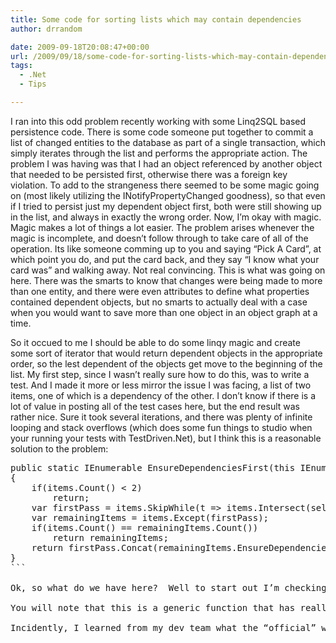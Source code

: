 ```yaml
---
title: Some code for sorting lists which may contain dependencies
author: drrandom

date: 2009-09-18T20:08:47+00:00
url: /2009/09/18/some-code-for-sorting-lists-which-may-contain-dependencies/
tags:
  - .Net
  - Tips

---
```

I ran into this odd problem recently working with some Linq2SQL based persistence code.  There is some code someone put together to commit a list of changed entities to the database as part of a single transaction, which simply iterates through the list and performs the appropriate action.  The problem I was having was that I had an object referenced by another object that needed to be persisted first, otherwise there was a foreign key violation.  To add to the strangeness there seemed to be some magic going on (most likely utilizing the INotifyPropertyChanged goodness), so that even if I tried to persist just my dependent object first, both were still showing up in the list, and always in exactly the wrong order.  Now, I’m okay with magic.  Magic makes a lot of things a lot easier.  The problem arises whenever the magic is incomplete, and doesn’t follow through to take care of all of the operation.  Its like someone comming up to you and saying “Pick A Card”, at which point you do, and put the card back, and they say “I know what your card was” and walking away.  Not real convincing.  This is what was going on here.  There was the smarts to know that changes were being made to more than one entity, and there were even attributes to define what properties contained dependent objects, but no smarts to actually deal with a case when you would want to save more than one object in an object graph at a time.

So it occued to me I should be able to do some linqy magic and create some sort of iterator that would return dependent objects in the appropriate order, so the lest dependent of the objects get move to the beginning of the list.  My first step, since I wasn’t really sure how to do this, was to write a test.  And I made it more or less mirror the issue I was facing, a list of two items, one of which is a dependency of the other.  I don’t know if there is a lot of value in posting all of the test cases here, but the end result was rather nice.  Sure it took several iterations, and there was plenty of infinite looping and stack overflows (which does some fun things to studio when your running your tests with TestDriven.Net), but I think this is a reasonable solution to the problem:

<pre class="brush: csharp">public static IEnumerable<T> EnsureDependenciesFirst<T>(this IEnumerable<T> items, Func<T ,IEnumerable> selector)
{
    if(items.Count() < 2)
        return;
    var firstPass = items.SkipWhile(t => items.Intersect(selector(t)).Count() > 0);
    var remainingItems = items.Except(firstPass);
    if(items.Count() == remainingItems.Count())
        return remainingItems;
    return firstPass.Concat(remainingItems.EnsureDependenciesFirst(selector));
}
```

Ok, so what do we have here?  Well to start out I’m checking the item list to see if there are at least two items in it, if not I just return the list.  This provides a means to avoid an infinate loop due to the recursive call, and provides a shortcut for a scenario with only one item.  Next off I use the SkipWhile() method, combined with the user-supplied selector function to iterate through each item, retrieve it’s list of dependencies (which is what the selector function does), and checks to see if the current list contains any of the dependencies for the object.  The results of this first pass are the objects which have no dependencies at all, so therefore they need to be first in the list.  The next logical step is to run the operation again for a list that **does not** contains the items filtered out by the first pass.  This is done via a recursive call back to the EnsureDependenciesFirst extension.  You will notice we’re checking the count of the remaining items against the current list, and returning the list if they are the same.  This is another safety precaution for dealing with infinite loops.  If we have a circular dependency, this bit will just return the items that are interdependent.

You will note that this is a generic function that has really noting at all to do with the entities that I am dealing with.  This was largely due to the fact that this was built TDD, so I just used a simple class which had a property that could take another instance of itself.  To use this to overcome my entity committing problem, I would have to write a not too small function to retrieve the list of dependent objects from the entity (since there would need to be some reflection magic to look at attributes on the properties to determine which properties contain dependencies), but it pretty much will drop in to the foreach statement that is currently being used to persist the entities.

Incidently, I learned from my dev team what the “official” way of dealing with this is a “ReorderChanges” method, which takes two entities, in the order in which they should be persisted.  I think I like my solution better, mostly because it should mean I don’t have to worry about it again.